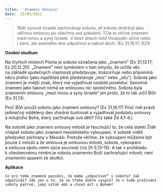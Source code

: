 ```yaml
---
title:  'Znamení Smlouvy'
date:  25/05/2021
---
```


> <p></p>
> 16Ať synové Izraele zachovávají sobotu; ať sobotu dodržují jako věčnou smlouvu po všechna svá pokolení. 17Je to věčné znamení mezi mnou a syny Izraele. V šesti dnech totiž Hospodin učinil nebe i zemi, ale sedmého dne odpočinul a nabral dech. (Ex 31,16.17; B21)

**Osobní studium**

Na čtyřech místech Písma je sobota označena jako „znamení“ (Ex 31,13.17; Ez 20,12.20). „Znamení“ není symbolem v tom smyslu, že určitá věc na základě společných vlastností představuje, znázorňuje nebo připomíná něco jiného (jako například pěst představuje „moc“ nebo „sílu“). Sobota jako znamení je vnější znak, který má vyjadřovat osobité poselství. Samotné znamení jako takové nemá se smlouvou nic společného. Sobota byla znamením smlouvy „mezi mnou a syny Izraele“ jen proto, že to tak určil Bůh (Ex 31,13).

Proč Bůh použil sobotu jako znamení smlouvy? (Ex 31,16.17) Proč měl právě jedinečný oddělený den vhodně ilustrovat a vyjadřovat podstatu smlouvy a milujícího Boha, který zachraňuje své děti? (Viz také Žd 4,1–4.)

Na sobotě jako znamení smlouvy milosti je fascinující to, že celá staletí Židé chápali sobotu jako znamení mesiášského vykoupení. V sobotě viděli předzvěst záchrany v Mesiáši. Protože věříme, že vykoupeni můžeme být pouze z milosti a že smlouva je smlouvou milosti, sobota, vykoupení a smlouva spolu velmi úzce souvisejí (viz Dt 5,13–15). A tak v protikladu k všeobecnému mínění je sobota znamením Boží zachraňující milosti; není znamením spasení ze skutků.

**Aplikace**

`Co pro tebe znamená pozvání, že máme „odpočívat“ v sobotu? Jak odpočíváš? Jde jen o to, že se třeba dobře vyspíš? Je v tvém prožívání soboty patrné, jaký vztah máš a chceš mít s Bohem?`